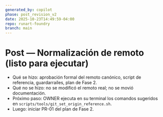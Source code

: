 ```yaml
---
generated_by: copilot
phase: post_revision_v2
date: 2025-10-23T14:49:59-04:00
repo: runart-foundry
branch: main
---
```


# Post — Normalización de remoto (listo para ejecutar)

- Qué se hizo: aprobación formal del remoto canónico, script de referencia, guardarraíles, plan de Fase 2.
- Qué no se hizo: no se modificó el remoto real; no se movió documentación.
- Próximo paso: OWNER ejecuta en su terminal los comandos sugeridos en `scripts/tools/git_set_origin_reference.sh`.
- Luego: iniciar PR-01 del plan de Fase 2.
